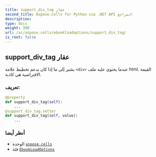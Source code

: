 ```yaml
---
title: support_div_tag عقار
second_title: Aspose.Cells for Python via .NET API المراجع
description:
type: docs
weight: 390
url: /ar/aspose.cells/ebookloadoptions/support_div_tag/
is_root: false
---
```

##  support_div_tag عقار

يشير إلى ما إذا كان يدعم تخطيط علامة `<div>` عندما يحتوي عليه ملف html.
القيمة الافتراضية هي كاذبة.
###  تعريف:
```python
@property
def support_div_tag(self):
    ...
@support_div_tag.setter
def support_div_tag(self, value):
    ...
```

###  أنظر أيضا
* الوحدة [`aspose.cells`](../../)
* فئة [`EbookLoadOptions`](/cells/python-net/ar/aspose.cells/ebookloadoptions)
